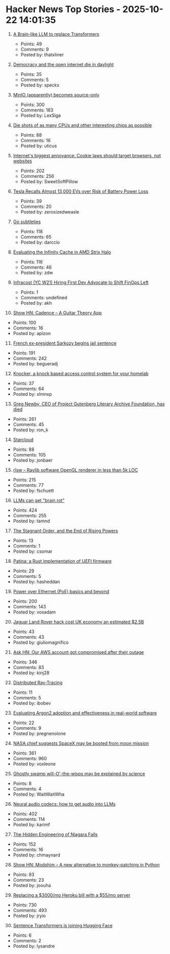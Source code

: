 # Hacker News Top Stories - 2025-10-22 14:01:35

1. [A Brain-like LLM to replace Transformers](https://arxiv.org/abs/2509.26507)
   - Points: 49
   - Comments: 9
   - Posted by: thatxliner

2. [Democracy and the open internet die in daylight](https://heatherburns.tech/2025/10/22/democracy-and-the-open-internet-die-in-daylight/)
   - Points: 35
   - Comments: 5
   - Posted by: speckx

3. [MinIO (apparently) becomes source-only](https://github.com/minio/minio/issues/21647)
   - Points: 300
   - Comments: 183
   - Posted by: LexSiga

4. [Die shots of as many CPUs and other interesting chips as possible](https://commons.wikimedia.org/wiki/User:Birdman86)
   - Points: 88
   - Comments: 16
   - Posted by: uticus

5. [Internet's biggest annoyance: Cookie laws should target browsers, not websites](https://nednex.com/en/the-internets-biggest-annoyance-why-cookie-laws-should-target-browsers-not-websites/)
   - Points: 202
   - Comments: 256
   - Posted by: SweetSoftPillow

6. [Tesla Recalls Almost 13,000 EVs over Risk of Battery Power Loss](https://www.bloomberg.com/news/articles/2025-10-22/tesla-recalls-almost-13-000-evs-over-risk-of-battery-power-loss)
   - Points: 39
   - Comments: 20
   - Posted by: zerosizedweasle

7. [Go subtleties](https://harrisoncramer.me/15-go-sublteties-you-may-not-already-know/)
   - Points: 118
   - Comments: 65
   - Posted by: darccio

8. [Evaluating the Infinity Cache in AMD Strix Halo](https://chipsandcheese.com/p/evaluating-the-infinity-cache-in)
   - Points: 116
   - Comments: 46
   - Posted by: zdw

9. [Infracost (YC W21) Hiring First Dev Advocate to Shift FinOps Left](https://www.ycombinator.com/companies/infracost/jobs/NzwUQ7c-senior-developer-advocate)
   - Points: 1
   - Comments: undefined
   - Posted by: akh

10. [Show HN: Cadence – A Guitar Theory App](https://cadenceguitar.com/)
   - Points: 100
   - Comments: 16
   - Posted by: apizon

11. [French ex-president Sarkozy begins jail sentence](https://www.bbc.com/news/articles/cvgkm2j0xelo)
   - Points: 191
   - Comments: 242
   - Posted by: begueradj

12. [Knocker, a knock based access control system for your homelab](https://github.com/FarisZR/knocker)
   - Points: 37
   - Comments: 64
   - Posted by: xlmnxp

13. [Greg Newby, CEO of Project Gutenberg Literary Archive Foundation, has died](https://www.pgdp.net/wiki/In_Memoriam/gbnewby)
   - Points: 261
   - Comments: 45
   - Posted by: ron_k

14. [Starcloud](https://blogs.nvidia.com/blog/starcloud/)
   - Points: 88
   - Comments: 105
   - Posted by: jonbaer

15. [rlsw – Raylib software OpenGL renderer in less than 5k LOC](https://github.com/raysan5/raylib/blob/master/src/external/rlsw.h)
   - Points: 215
   - Comments: 77
   - Posted by: fschuett

16. [LLMs can get "brain rot"](https://llm-brain-rot.github.io/)
   - Points: 424
   - Comments: 255
   - Posted by: tamnd

17. [The Stagnant Order. and the End of Rising Powers](https://www.foreignaffairs.com/united-states/stagnant-order-michael-beckley)
   - Points: 13
   - Comments: 1
   - Posted by: csomar

18. [Patina: a Rust implementation of UEFI firmware](https://github.com/OpenDevicePartnership/patina)
   - Points: 29
   - Comments: 5
   - Posted by: hasheddan

19. [Power over Ethernet (PoE) basics and beyond](https://www.edn.com/poe-basics-and-beyond-what-every-engineer-should-know/)
   - Points: 200
   - Comments: 143
   - Posted by: voxadam

20. [Jaguar Land Rover hack cost UK economy an estimated $2.5B](https://www.reuters.com/sustainability/boards-policy-regulation/jaguar-land-rover-hack-cost-uk-economy-25-billion-report-says-2025-10-22/)
   - Points: 43
   - Comments: 43
   - Posted by: giuliomagnifico

21. [Ask HN: Our AWS account got compromised after their outage](undefined)
   - Points: 346
   - Comments: 83
   - Posted by: kinj28

22. [Distributed Ray-Tracing](https://www.4rknova.com//blog/2019/02/24/distributed-raytracing)
   - Points: 11
   - Comments: 5
   - Posted by: ibobev

23. [Evaluating Argon2 adoption and effectiveness in real-world software](https://arxiv.org/abs/2504.17121)
   - Points: 22
   - Comments: 9
   - Posted by: pregnenolone

24. [NASA chief suggests SpaceX may be booted from moon mission](https://www.cnn.com/2025/10/20/science/nasa-spacex-moon-landing-contract-sean-duffy)
   - Points: 361
   - Comments: 960
   - Posted by: voxleone

25. [Ghostly swamp will-O'-the-wisps may be explained by science](https://www.snexplores.org/article/swamp-gas-methane-will-o-wisp-chemistry)
   - Points: 8
   - Comments: 4
   - Posted by: WaitWaitWha

26. [Neural audio codecs: how to get audio into LLMs](https://kyutai.org/next/codec-explainer)
   - Points: 402
   - Comments: 114
   - Posted by: karimf

27. [The Hidden Engineering of Niagara Falls](https://practical.engineering/blog/2025/10/21/the-hidden-engineering-of-niagara-falls)
   - Points: 152
   - Comments: 16
   - Posted by: chmaynard

28. [Show HN: Modshim – A new alternative to monkey-patching in Python](https://github.com/joouha/modshim)
   - Points: 93
   - Comments: 23
   - Posted by: joouha

29. [Replacing a $3000/mo Heroku bill with a $55/mo server](https://disco.cloud/blog/how-idealistorg-replaced-a-3000mo-heroku-bill-with-a-55-server/)
   - Points: 730
   - Comments: 493
   - Posted by: jryio

30. [Sentence Transformers is joining Hugging Face](https://huggingface.co/blog/sentence-transformers-joins-hf)
   - Points: 6
   - Comments: 2
   - Posted by: lysandre

